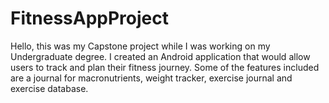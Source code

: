 # FitnessAppProject
Hello, this was my Capstone project while I was working on my Undergraduate degree. I created an Android application that would allow users to track and plan their fitness journey. Some of the features included are a journal for macronutrients, weight tracker, exercise journal and exercise database.
